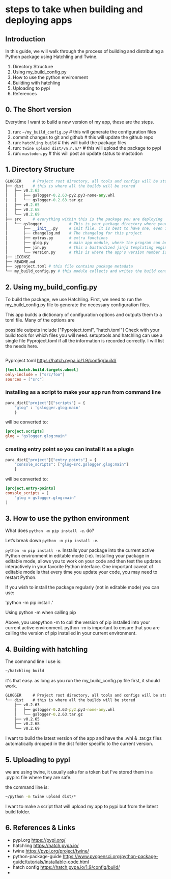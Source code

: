 # steps to take when building and deploying apps

## Introduction

In this guide, we will walk through the process of building and distributing a Python package using Hatchling and Twine.

1. Directory Structure
2. Using my_build_config.py
3. How to use the python environment
4. Building with hatchling
5. Uploading to pypi
6. References

## 0. The Short version

Everytime I want to build a new version of my app, these are the steps.

1. run: `~/my_build_config.py`          # this will generate the configuration files
2. commit changes to git and github     # this will update the github repo
3. run: `hatchling build`               # this will build the package files
4. run: `twine upload dist/vn.n.n/*`    # this will upload the package to pypi
5. run: `mastodon.py`                   # this will post an update status to mastodon

## 1. Directory Structure

```python
GLOGGER     # Project root directory, all tools and configs will be stored here
├── dist    # this is where all the builds will be stored
│   ├── v0.2.63
│   │   ├── gslogger-0.2.63-py2.py3-none-any.whl
│   │   └── gslogger-0.2.63.tar.gz
│   ├── v0.2.65
│   ├── v0.2.68
│   └── v0.2.69
├── src     # everything within this is the package you are deploying
│   └── gslogger            # This is your package directory where your code lives
│       ├── __init__.py     # init file, it is best to have one, even if it's empty.
│       ├── changelog.md    # The changelog for this project
│       ├── extras.py       # extra functions
│       ├── glog.py         # main app module, where the program can be accessed from 
│       ├── jin.py          # this a bastardized jinja templating engine
│       └── version.py      # this is where the app's version number is generated.
├── LICENSE
├── README.md
├── pyproject.toml # this file contains package metadata
└── my_build_config.py # this module collects and writes the build configuration
```

## 2. Using my_build_config.py

To build the package, we use Hatchling. First, we need to run the my_build_config.py file to generate the necessary configuration files.

This app builds a dictionary of conifguration options and outputs them to a toml file.
Many of the options are 

possible outputs include ["Pyproject.toml", "hatch.toml"]
Check with your build tools for which files you will need.
setuptools and hatchling can use a single file Pyproject.toml if all the information is recorded correctly. I will list the needs here.

```python

```

Pyproject.toml
<https://hatch.pypa.io/1.9/config/build/>

```toml
[tool.hatch.build.targets.wheel]
only-include = ["src/foo"]
sources = ["src"]
```

### installing as a script to make your app run from command line

```python
para_dict["project"]["scripts"] = {
    "glog" : 'gslogger.glog:main'
    }
```

will be converted to:

```toml
[project.scripts]
glog = "gslogger.glog:main"
```

### creating entry point so you can install it as a plugin

```python
para_dict["project"]["entry_points"] = {
    "console_scripts": ["glog=src.gslogger.glog:main"]
    }
```

will be converted to:

```toml
[project.entry-points]
console_scripts = [
    "glog = gslogger.glog:main"
]
```

## 3. How to use the python environment

What does `python -m pip install -e`. do?

Let’s break down `python -m pip install -e`.

`python -m pip install -e`. Installs your package into the current active Python environment in editable mode (-e). Installing your package in editable mode, allows you to work on your code and then test the updates interactively in your favorite Python interface. One important caveat of editable mode is that every time you update your code, you may need to restart Python.

If you wish to install the package regularly (not in editable mode) you can use:

'python -m pip install .'

Using python -m when calling pip

Above, you usepython -m to call the version of pip installed into your current active environment. python -m is important to ensure that you are calling the version of pip installed in your current environment.

## 4. Building with hatchling

The command line I use is: 

```cmd
~/hatchling build
```

it's that easy.
as long as you run the my_build_config.py file first, it should work.

```cmd
GLOGGER     # Project root directory, all tools and configs will be stored here
└── dist    # this is where all the builds will be stored
    ├── v0.2.63
    │   ├── gslogger-0.2.63-py2.py3-none-any.whl
    │   └── gslogger-0.2.63.tar.gz
    ├── v0.2.65
    ├── v0.2.68
    └── v0.2.69
```

I want to build the latest version of the app and have the .whl & .tar.gz files automatically dropped in the dist folder specific to the current version.

## 5. Uploading to pypi

we are using twine, it usually asks for a token but I've stored them in a .pypirc file where they are safe.

the command line is:

```cmd
~/python -m twine upload dist/*
```

I want to make a script that will upload my app to pypi but from the latest build folder.


## 6. References & Links

- pypi.org <https://pypi.org/>
- hatchling <https://hatch.pypa.io/>
- twine <https://pypi.org/project/twine/>
- python-package-guide <https://www.pyopensci.org/python-package-guide/tutorials/installable-code.html>
- hatch config https://hatch.pypa.io/1.9/config/build/
- 
